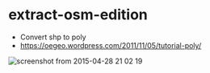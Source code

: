# extract-osm-edition

- Convert shp to poly
- 
  https://oegeo.wordpress.com/2011/11/05/tutorial-poly/

![screenshot from 2015-04-28 21 02 19](https://cloud.githubusercontent.com/assets/1152236/7383718/e99548fc-ede9-11e4-8cd4-e57bc6c62124.png)

